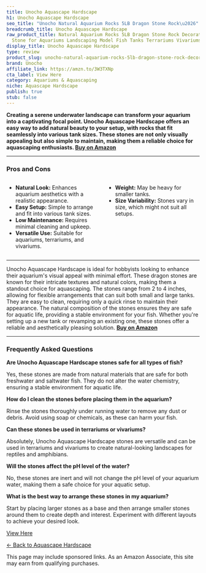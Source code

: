```yaml
---
title: Unocho Aquascape Hardscape
h1: Unocho Aquascape Hardscape
seo_title: "Unocho Natural Aquarium Rocks 5LB Dragon Stone Rock\u2026"
breadcrumb_title: Unocho Aquascape Hardscape
raw_product_title: Natural Aquarium Rocks 5LB Dragon Stone Rock Decoration Aquascaping
  Stone for Aquariums Landscaping Model Fish Tanks Terrariums Vivariums-2-4 inches
display_title: Unocho Aquascape Hardscape
type: review
product_slug: unocho-natural-aquarium-rocks-5lb-dragon-stone-rock-decoration-aquascap-dba2b3c3
brand: Unocho
affiliate_link: https://amzn.to/3W3TXNp
cta_label: View Here
category: Aquariums & Aquascaping
niche: Aquascape Hardscape
publish: true
stub: false
---
```


<div id="intro" class="full-width">
  <p><strong>Creating a serene underwater landscape can transform your aquarium into a captivating focal point. Unocho Aquascape Hardscape offers an easy way to add natural beauty to your setup, with rocks that fit seamlessly into various tank sizes. These stones are not only visually appealing but also simple to maintain, making them a reliable choice for aquascaping enthusiasts. <a href="https://amzn.to/3W3TXNp" rel="nofollow sponsored noopener" target="_blank"><strong>Buy on Amazon</strong></a></strong></p>
</div>

<hr />
<h3 id="pros-cons">Pros and Cons</h3>
<div class="pc-grid" style="display:grid;grid-template-columns:1fr 1fr;gap:16px;">
  <ul>
    <li><strong>Natural Look:</strong> Enhances aquarium aesthetics with a realistic appearance.</li>
    <li><strong>Easy Setup:</strong> Simple to arrange and fit into various tank sizes.</li>
    <li><strong>Low Maintenance:</strong> Requires minimal cleaning and upkeep.</li>
    <li><strong>Versatile Use:</strong> Suitable for aquariums, terrariums, and vivariums.</li>
  </ul>
  <ul>
    <li><strong>Weight:</strong> May be heavy for smaller tanks.</li>
    <li><strong>Size Variability:</strong> Stones vary in size, which might not suit all setups.</li>
  </ul>
</div>
<hr />

<div class="full-width">
  <p>Unocho Aquascape Hardscape is ideal for hobbyists looking to enhance their aquarium's visual appeal with minimal effort. These dragon stones are known for their intricate textures and natural colors, making them a standout choice for aquascaping. The stones range from 2 to 4 inches, allowing for flexible arrangements that can suit both small and large tanks. They are easy to clean, requiring only a quick rinse to maintain their appearance. The natural composition of the stones ensures they are safe for aquatic life, providing a stable environment for your fish. Whether you're setting up a new tank or revamping an existing one, these stones offer a reliable and aesthetically pleasing solution. <a href="https://amzn.to/3W3TXNp" rel="nofollow sponsored noopener" target="_blank"><strong>Buy on Amazon</strong></a></p>
</div>

<hr />
<h3 id="faqs">Frequently Asked Questions</h3>

<p><strong>Are Unocho Aquascape Hardscape stones safe for all types of fish?</strong></p>
<p>Yes, these stones are made from natural materials that are safe for both freshwater and saltwater fish. They do not alter the water chemistry, ensuring a stable environment for aquatic life.</p>

<p><strong>How do I clean the stones before placing them in the aquarium?</strong></p>
<p>Rinse the stones thoroughly under running water to remove any dust or debris. Avoid using soap or chemicals, as these can harm your fish.</p>

<p><strong>Can these stones be used in terrariums or vivariums?</strong></p>
<p>Absolutely, Unocho Aquascape Hardscape stones are versatile and can be used in terrariums and vivariums to create natural-looking landscapes for reptiles and amphibians.</p>

<p><strong>Will the stones affect the pH level of the water?</strong></p>
<p>No, these stones are inert and will not change the pH level of your aquarium water, making them a safe choice for your aquatic setup.</p>

<p><strong>What is the best way to arrange these stones in my aquarium?</strong></p>
<p>Start by placing larger stones as a base and then arrange smaller stones around them to create depth and interest. Experiment with different layouts to achieve your desired look.</p>
<p><a class="btn" href="https://amzn.to/3W3TXNp" target="_blank" rel="nofollow sponsored noopener">View Here</a></p>
<p><a href="/roundups/aquariums-aquascaping/aquascape-hardscape/">← Back to Aquascape Hardscape</a></p>
<aside class="disclosure">This page may include sponsored links. As an Amazon Associate, this site may earn from qualifying purchases.</aside>
